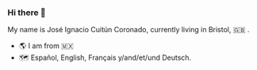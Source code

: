 ### Hi there 👋

My name is José Ignacio Cuitún Coronado, currently living in Bristol, :uk: .

- :earth_americas: I am from :mexico:
- :world_map: Español, English, Français y/and/et/und Deutsch.
<!--
**josephignace/josephignace** is a ✨ _special_ ✨ repository because its `README.md` (this file) appears on your GitHub profile.

Here are some ideas to get you started:

- 🔭 I’m currently working on ...
- 🌱 I’m currently learning ...
- 👯 I’m looking to collaborate on ...
- 🤔 I’m looking for help with ...
- 💬 Ask me about ...
- 📫 How to reach me: ...
- 😄 Pronouns: ...
- ⚡ Fun fact: ...
-->

